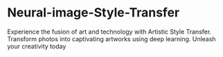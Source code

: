 # Neural-image-Style-Transfer
Experience the fusion of art and technology with Artistic Style Transfer. Transform photos into captivating artworks using deep learning. Unleash your creativity today
